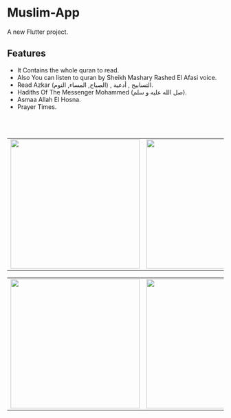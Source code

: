 # Muslim-App

A new Flutter project.

## Features
- It Contains the whole quran to read.
- Also You can listen to quran by Sheikh Mashary Rashed El Afasi voice.
- Read Azkar (الصباح, المساء, النوم) , التسابيح , أدعية.
- Hadiths Of The Messenger Mohammed (صل الله عليه و سلم).
- Asmaa Allah El Hosna.
- Prayer Times.
<br>
<br>

| | || |
| - | - | - | - |
| <img src="https://drive.google.com/uc?export=view&id=1uTd8HzYemaioY375aJGqPmsiwR164eux" width=300> | <img src="https://drive.google.com/uc?export=view&id=1rKtGh-QRsM8m4pwfgicIoGmQitQUG3pf" width=300> | <img src="https://drive.google.com/uc?export=view&id=1KayHnF4aX0EuC_Q_NAt7Fw76uTgAwz1c" width=300>|


| | || |
| - | - | - | - |
| <img src="https://drive.google.com/uc?export=view&id=1AZGtPre4ZLACZGZlCKsRsnDFwqgqxnMn" width=300> | <img src="https://drive.google.com/uc?export=view&id=11iRNMpL9sCHIhxN6umOp5IdDrdBb9WZb" width=300> | <img src="https://drive.google.com/uc?export=view&id=1DWd5GDC337Q_XwAYA6aptNngVfKHcBR8" width=300>|

<!-- <img src = "https://drive.google.com/uc?export=view&id=1uTd8HzYemaioY375aJGqPmsiwR164eux">
<img src = "https://drive.google.com/uc?export=view&id=1rKtGh-QRsM8m4pwfgicIoGmQitQUG3pf">
<img src = "https://drive.google.com/uc?export=view&id=1KayHnF4aX0EuC_Q_NAt7Fw76uTgAwz1c">
<img src = "https://drive.google.com/uc?export=view&id=1AZGtPre4ZLACZGZlCKsRsnDFwqgqxnMn" >
<img src = "https://drive.google.com/uc?export=view&id=11iRNMpL9sCHIhxN6umOp5IdDrdBb9WZb" >
<img src = "https://drive.google.com/uc?export=view&id=1DWd5GDC337Q_XwAYA6aptNngVfKHcBR8"> -->
